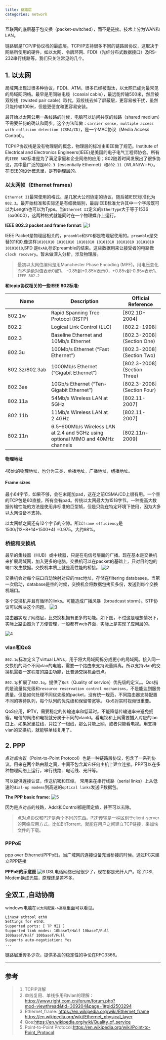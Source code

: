 ```yaml
---
title: 链路层
categories: network
---
```

互联网的底层基于包交换（packet-switched），而不是链接。技术上分为WAN和LAN。

链路层是TCP/IP协议栈的最底层。TCP/IP支持很多不同的链路层协议，这取决于网络所使用的硬件，如以太网、令牌环网、FDDI（光纤分布式数据接口）及RS-232串行线路等。我们只关注常见的几个。

## 1. 以太网

局域网出现过很多种协议，FDDI、ATM。很多已经被淘汰，以太网已成为最常见的局域网网络。最早是用同轴电缆（coaxial cable），最远能传输500米，然后被双绞线（twisted pair cable）取代。双绞线去掉了屏蔽层，更容易被干扰，虽然只能传输100米，但是更便宜和更容易安装。

最开始以太网公用一条线路的时候，电脑可以访问共享的线路（shared medium）不需要任何的确认和同步。这个方法叫做：`carrier sense, multiple access with collision detection (CSMA/CD)`，是一个MAC协议（Media Access Control）。

TCP/IP协议栈是没有物理层的概念，物理层的标准由IEEE做了规范。Institute of Electrical and Electronics Engineers(IEEE)是美国的电子电气工程师协会。所有的`IEEE 802`标准是为了满足家庭和企业网络的应用；802随着时间发展出了很多协议，其中最广泛的是`802.3`（essentially Ethernet）和`802.11`（WLAN/Wi-Fi）。在IEEE的设计概念里，是有物理层的。

### 以太网帧（Ethernet frames）

`Ethernet II`最常使用的格式。是几家大公司协定的协议，随后被IEEE标准化为`802.3`。最开始标准和实际还是有细微局别，最后IEEE标准允许其中一个字段既可以为Length也可以为Type。当`Ethernet II`定义的`EtherType`大于等于1536（ox0600），这两种格式就能同时在一个物理媒介上运行。

**IEEE 802.3 packet and frame format**:
![1](/assets/link1.png)

IEEE Packet是物理层相关的，`preamble`和`SFD`都是物理层使用的。`preamble`是交替的1和0,像这样`10101010 10101010 10101010 10101010 10101010 10101010 10101010`,SFD 是`0xAB`,标识preamble的结束。这些数据用来让接受者的电路做`clock recovery`。暂未做深入分析，涉及物理层。

>最初以太网位编码是用Manchester Phase Encoding (MPE)。用电压变化而不是绝对值表示0或1。 -0.85到+0.85V表示0，+0.85v到-0.85v表示1。
`IEEE 802.2`

**和tcpip协议相关的一些IEEE 802标准:**

Name | Description| Official Reference
---|---|--
802.1w| Rapid Spanning Tree Protocol (RSTP) |[802.1D-2004]
802.2 | Logical Link Control (LLC) | [802.2-1998]
802.3 |Baseline Ethernet and 10Mb/s Ethernet| [802.3-2008] (Section One)
802.3u| 100Mb/s Ethernet (“Fast Ethernet”)| [802.3-2008] (Section Two)
802.3z/802.3ab |1000Mb/s Ethernet (“Gigabit Ethernet”)| [802.3-2008] (Section Three)
802.3ae |10Gb/s Ethernet (“Ten-Gigabit Ethernet”) |[802.3-2008] (Section Four)
802.11a |54Mb/s Wireless LAN at 5GHz |[802.11-2007] 
802.11b |11Mb/s Wireless LAN at 2.4GHz |[802.11-2007]
802.11n| 6.5–600Mb/s Wireless LAN at 2.4 and 5GHz using optional MIMO and 40MHz channels|[802.11n-2009]

#### 物理地址

48bit的物理地址，也分为三类，单播地址，广播地址，组播地址。

#### Frame sizes

最小64字节，如果不够，会在末尾加pad，这在之前CSMA/CD上很有用。一个空的TCP包是60直接，所有会有pad。传统以太网最大为1518字节。一种提高大数据传输性能的方法是使用非标准的巨型帧，但是只能在特定环境下使用，因为大多以太网设备不支持。

以太网帧之间还有12个字节的空隙。所以`frame efficiency`是1500/(12+8+14+1500+4) =0.975。大约98%。



### 桥接和交换机

最早的集线器（HUB）或中续器，只是在电信号层面的广播。现在基本是交换机来扩展局域网，加入更多的电脑。交换机可以在packet的基础上，只对目的包的端口发生数据。交换机本质上就是高性能的桥接。
![2](/assets/link2.png)

交换机会对每个端口自动映射对应的mac地址，存储在filtering databases。当第一次启动，database是空的时候，交换机会将数据包拷贝多份，发送到每个交换机端口。

多个交换机并且有循环的links。可能造成广播风暴（broadcast storm）。STP协议可以解决这个问题。
![3](/assets/link3.png)

路由器实现了网络层，比交换机拥有更多的功能。如下图，不过这是理想情况下，实际上路由器为了方便管理，一般都有web界面，实际上是实现了应用层的。

![4](/assets/link4.png)

### vlan和QoS

`802.1q`标准定义了virtual LANs，用于将大局域网拆分成更小的局域网。接入同一交换机的两个不同vlan的电脑，需要一个路由来支持流量隔离。所以支持vlan的交换机需要一定程度的路由功能，比普通交换机会贵点。

`802.1p`扩展了`802.1q`，提供了`QoS`（Quality of service）优先级的定义。。Qos指的是流量优先级和`resource reservation control mechanisms`，不是能达到服务质量。但是如何处理不同优先级的packet，没有统一规范，不同路由器支持配置不同的等待队列，每个队列的优先级和保留带宽等。
QoS对实时视频很重要。

QoS应用，IPTV，需要稳定的传输速率和低延时。不能降低传输速率来避免拥塞。电信的网络和电视就分属于不同的vlanId。看电视和上网需要插入对应的lan口上，如果家里拉线，只拉了一根线，那么只能上网，或者只能看电视。用支持vlan的交换机，就能够单线复用了。

## 2. PPP

点对点协议（Point-to-Point Protocol）也是一种链路层协议，包含了一系列协议。用来在两个路由器之间，中间不包含其它任何主机上建立连接。PPP可以在多种物理网络上运行，串行线路、电话线、光纤等。


可以提供连接认证，传送机密和压缩。
常用来在串行线路（serial links）上从低速的`dial-up modems`到高速的`optical links`发送IP数据包。

**The PPP basic frame:**
![5](/assets/link5.png)

因为是点对点的线路，Addr和Control都是固定值，甚至可以去除。
>点对点协议和P2P是两个不同的东西。P2P传输是一种区别于client-server的网络应用方式。比如BitTorrent，就能在用户之间建立TCP链接，来加快文件的下载。

### PPPoE

ppp over Ethernet(PPPoE)。当广域网的连接设备充当桥接的时候。通过PC来建立PPP链接

**PPPoE的示意图**
![6](/assets/link6.png)
DSL电话网络已经很少了，现在都是光纤入户。除了DSL Modem换成光猫，原理还是差不多。

## 全双工 ,自动协商

windows电脑在`以太网配置->高级`里面可以看见。

```bash
Linux# ethtool eth0
Settings for eth0:
Supported ports: [ TP MII ]
Supported link modes: 10baseT/Half 10baseT/Full
100baseT/Half 100baseT/Full
Supports auto-negotiation: Yes
...
```

链路层重传多少次，提供多高的稳定性的争论在RFC3366。

---
## 参考

>1. TCPIP详解
>2. 单线复用、单线多用和vlan的理解：https://www.right.com.cn/forum/forum.php?mod=viewthread&tid=309204&page=1#pid2503294
>3. Ethernet_frame: https://en.wikipedia.org/wiki/Ethernet_frame
https://en.wikipedia.org/wiki/Ethernet_physical_layer
>4. Qos:https://en.wikipedia.org/wiki/Quality_of_service
>5. Point-to-Point Protocol:https://en.wikipedia.org/wiki/Point-to-Point_Protocol